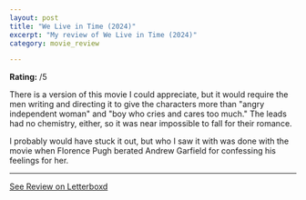 ```yaml
---
layout: post
title: "We Live in Time (2024)"
excerpt: "My review of We Live in Time (2024)"
category: movie_review

---
```


**Rating:** /5

There is a version of this movie I could appreciate, but it would require the men writing and directing it to give the characters more than "angry independent woman" and "boy who cries and cares too much." The leads had no chemistry, either, so it was near impossible to fall for their romance.

I probably would have stuck it out, but who I saw it with was done with the movie when Florence Pugh berated Andrew Garfield for confessing his feelings for her.

<hr>

[See Review on Letterboxd](https://boxd.it/7Gfexx)
